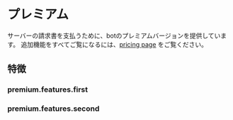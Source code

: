 # プレミアム

サーバーの請求書を支払うために、botのプレミアムバージョンを提供しています。 追加機能をすべてご覧になるには、[pricing page]() をご覧ください。

## 特徴

### premium.features.first

### premium.features.second
